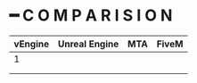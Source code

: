 # ━ C O M P A R I S I O N

| vEngine | Unreal Engine | MTA | FiveM |
| ------- | ------------- | --- | ----- |
| 1       |               |     |       |
|         |               |     |       |
|         |               |     |       |
